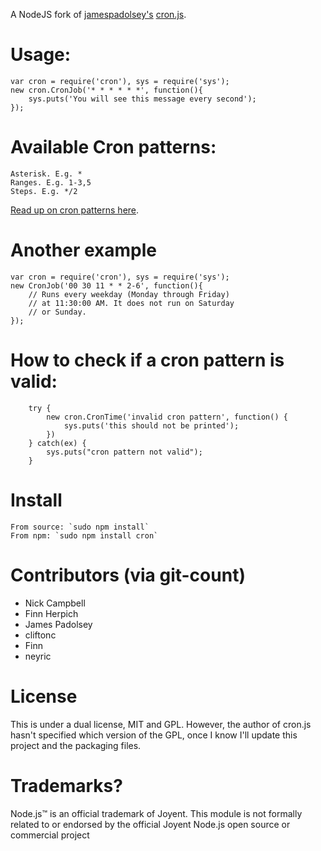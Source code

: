 A NodeJS fork of [jamespadolsey's](http://github.com/jamespadolsey) [cron.js](http://github.com/jamespadolsey/cron.js).

Usage:
==========

    var cron = require('cron'), sys = require('sys');
    new cron.CronJob('* * * * * *', function(){
        sys.puts('You will see this message every second');
    });
    
Available Cron patterns:
==========

    Asterisk. E.g. *
    Ranges. E.g. 1-3,5
    Steps. E.g. */2
    
[Read up on cron patterns here](http://help.sap.com/saphelp_xmii120/helpdata/en/44/89a17188cc6fb5e10000000a155369/content.htm).

Another example
==========

    var cron = require('cron'), sys = require('sys');
    new CronJob('00 30 11 * * 2-6', function(){
        // Runs every weekday (Monday through Friday)
        // at 11:30:00 AM. It does not run on Saturday
        // or Sunday.
    });

How to check if a cron pattern is valid:
==========

		try {
			new cron.CronTime('invalid cron pattern', function() {
				sys.puts('this should not be printed');
			})
		} catch(ex) {
			sys.puts("cron pattern not valid");
		}

Install
==========
    From source: `sudo npm install`
    From npm: `sudo npm install cron`

Contributors (via git-count)
===========

* Nick Campbell
* Finn Herpich
* James Padolsey
* cliftonc
* Finn
* neyric

License
==========

This is under a dual license, MIT and GPL. However, the author of cron.js hasn't specified which version of the GPL, once I know I'll update this project and the packaging files.


Trademarks?
============

Node.js™ is an official trademark of Joyent. This module is not formally related to or endorsed by the official Joyent Node.js open source or commercial project